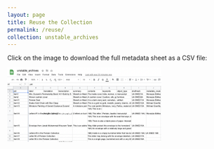 ```yaml
---
layout: page
title: Reuse the Collection
permalink: /reuse/
collection: unstable_archives
---
```


<p>Click on the image to download the full metadata sheet as a CSV file:<p>
<a href="/_data/unstable_archives.csv" download="unstable_archives.csv">
	<img src="/img/metadata_csv.png" alt="metadata csv screenshot" width="351" height="169">
</a>

